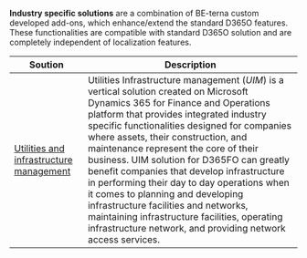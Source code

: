 **Industry specific solutions** are a combination of BE-terna custom developed add-ons, which enhance/extend the standard D365O features. These functionalities are compatible with standard D365O solution and are completely independent of localization features. 

|**Soution** | **Description** 
|--|--|
|[Utilities and infrastructure management](/Help/Industry-specific-solutions/Utilities-and-infrastructure-management-\(UIM\))|Utilities Infrastructure management (_UIM_) is a vertical solution created on Microsoft Dynamics 365 for Finance and Operations platform that provides integrated industry specific functionalities designed for companies where assets, their construction, and maintenance represent the core of their business. UIM solution for D365FO can greatly benefit companies that develop infrastructure in performing their day to day operations when it comes to planning and developing infrastructure facilities and networks, maintaining infrastructure facilities, operating infrastructure network, and providing network access services.|

